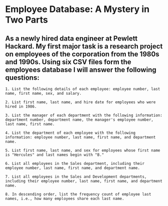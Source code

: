 # Employee Database: A Mystery in Two Parts


## As a newly hired data engineer at Pewlett Hackard. My first major task is a research project on employees of the corporation from the 1980s and 1990s. Using six CSV files form the employees database I will answer the following questions: 

    1. List the following details of each employee: employee number, last name, first name, sex, and salary.

    2. List first name, last name, and hire date for employees who were hired in 1986.

    3. List the manager of each department with the following information: department number, department name, the manager's employee number, last name, first name.

    4. List the department of each employee with the following information: employee number, last name, first name, and department name.

    5. List first name, last name, and sex for employees whose first name is "Hercules" and last names begin with "B."

    6. List all employees in the Sales department, including their employee number, last name, first name, and department name.

    7. List all employees in the Sales and Development departments, including their employee number, last name, first name, and department name.

    8. In descending order, list the frequency count of employee last names, i.e., how many employees share each last name.
